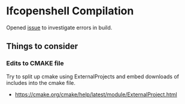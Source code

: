# Ifcopenshell Compilation

Opened [issue](https://github.com/IfcOpenShell/IfcOpenShell/issues/1949) to investigate errors in build. 

## Things to consider


### Edits to CMAKE file

Try to split up cmake using ExternalProjects and embed downloads of includes into the cmake file.

* https://cmake.org/cmake/help/latest/module/ExternalProject.html
